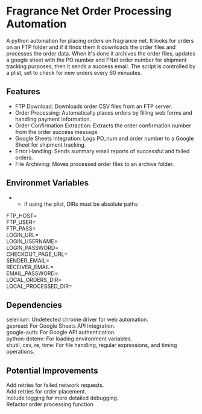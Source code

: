 # Fragrance Net Order Processing Automation 

A python automation for placing orders on fragrance net. It looks for orders on an FTP folder and if it finds them it downloads the order files and processes the order data. When it's done it archives the order files, updates a google sheet with the PO number and FNet order number for shipment tracking purposes, then it sends a success email. The script is controlled by a plist, set to check for new orders every 60 minuutes.

## Features
- FTP Download: Downloads order CSV files from an FTP server.  
- Order Processing: Automatically places orders by filling web forms and handling payment information.  
- Order Confirmation Extraction: Extracts the order confirmation number from the order success message.  
- Google Sheets Integration: Logs PO_num and order number to a Google Sheet for shipment tracking.  
- Error Handling: Sends summary email reports of successful and failed orders.  
- File Archiving: Moves processed order files to an archive folder.  

## Environmet Variables  
* * if using the plist, DIRs must be absolute paths  

FTP_HOST=  
FTP_USER=  
FTP_PASS=  
LOGIN_URL=  
LOGIN_USERNAME=  
LOGIN_PASSWORD=  
CHECKOUT_PAGE_URL=  
SENDER_EMAIL=  
RECEIVER_EMAIL=  
EMAIL_PASSWORD=  
LOCAL_ORDERS_DIR=  
LOCAL_PROCESSED_DIR=  

## Dependencies
selenium: Undetected chrome driver for web automation.  
gspread: For Google Sheets API integration.  
google-auth: For Google API authentication.  
python-dotenv: For loading environment variables.  
shutil, csv, re, time: For file handling, regular expressions, and timing operations.  

## Potential Improvements
Add retries for failed network requests.  
Add retries for order placement.  
Include logging for more detailed debugging.   
Refactor order processing function  